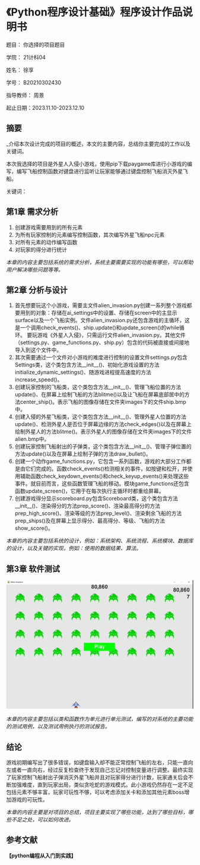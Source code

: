 # 《Python程序设计基础》程序设计作品说明书

题目： 你选择的项目题目

学院： 21计科04

姓名： 徐享

学号： B20210302430

指导教师： 周景

起止日期：2023.11.10-2023.12.10

## 摘要

_介绍本次设计完成的项目的概述，本文的主要内容，总结你主要完成的工作以及关键词。

本次我选择的项目是外星人入侵小游戏，使用pip下载paygame库进行小游戏的编写，编写飞船控制函数对键盘进行监听让玩家能够通过键盘控制飞船消灭外星飞船。

关键词：

## 第1章 需求分析

1. 创建游戏需要用到的所有元素
2. 为所有玩家控制的元素编写控制函数，其次编写外星飞船npc元素
3. 对所有元素的动作编写函数
4. 对玩家的得分进行统计


_本章的内容主要包括系统的需求分析，系统主要需要实现的功能有哪些，可以帮助用户解决哪些问题等等。_

## 第2章 分析与设计

1. 首先想要玩这个小游戏，需要主文件alien_invasion.py创建一系列整个游戏都要用到的对象：存储在ai_settings中的设置、存储在screen中的主显示surface以及一个飞船实例。文件alien_invasion.py还包含游戏的主循环，这是一个调用check_events()、ship.update()和update_screen()的while循环。
要玩游戏《外星人入侵》，只需运行文件alien_invasion.py。其他文件（settings.py、game_functions.py、ship.py）包含的代码被直接或间接地导入到这个文件中。
2. 其次需要通过一个文件对小游戏的难度进行控制的设置文件settings.py包含Settings类，这个类包含方法__init__()、初始化游戏设置的方法initialize_dynamic_settings()、随游戏进程提高速度的方法increase_speed()。
3. 创建玩家控制的飞船类，这个类包含方法__init__()、管理飞船位置的方法update()、在屏幕上绘制飞船的方法blitme()以及让飞船在屏幕底部居中的方法center_ship()。表示飞船的图像存储在文件夹images下的文件ship.bmp中。
4. 创建入侵的外星飞船类，这个类包含方法__init__()、管理外星人位置的方法update()、检测外星人是否位于屏幕边缘的方法check_edges()以及在屏幕上绘制外星人的方法blitme()。表示外星人的图像存储在文件夹images下的文件alien.bmp中。
5. 创建玩家控制飞船射出的子弹类，这个类包含方法__init__()、管理子弹位置的方法update()以及在屏幕上绘制子弹的方法draw_bullet()。
6. 创建一个动作game_functions.py，它包含一系列函数，游戏的大部分工作都是由它们完成的。函数check_events()检测相关的事件，如按键和松开，并使用辅助函数check_keydown_events()和check_keyup_events()来处理这些事件。就目前而言，这些函数管理飞船的移动。模块game_functions还包含函数update_screen()，它用于在每次执行主循环时都重绘屏幕。
7. 创建游戏得分显示scoreboard.py包含Scoreboard类，这个类包含方法__init__()、渲染得分的方法prep_score()、渲染最高得分的方法prep_high_score()、渲染等级的方法prep_level()、渲染剩余飞船的方法prep_ships()及在屏幕上显示得分、最高得分、等级、飞船的方法show_score()。

_本章的内容主要包括系统的设计，例如：系统架构、系统流程、系统模块、数据库的设计，以及关键的实现，例如：使用的数据结果、算法。_

## 第3章 软件测试

![result](./code/images/result.png)

_本章的内容主要包括以类和函数作为单元进行单元测试，编写的对系统的主要功能的测试用例，以及测试用例执行的测试报告。_

## 结论

游戏初期编写出了很多错误，如键盘输入却不能正常控制飞船的左右，只能一直向左或者一直向右，经过反复检查终于发现自己忘记对控制变量进行调整。最终实现了玩家控制飞船射出子弹消灭外星飞船并且对玩家得分进行计数，玩家通关后会不断加强难度，直到玩家出局，类似贪吃蛇的游戏模式。此小游戏仍然存在一定不足包括元素不够丰富，玩家可玩性不够，可以考虑添加关卡和添加其他元素boss增加游戏的可玩性。

_本章的内容主要是对项目的总结，项目主要实现了哪些功能，达到了哪些目标，哪些不足之处，可以如何改进。_

## 参考文献


**【python编程从入门到实践】**
